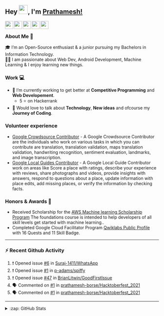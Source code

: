 ## Hey <img src="https://github.com/TheDudeThatCode/TheDudeThatCode/blob/master/Assets/Hi.gif" width="29px">, I'm [Prathamesh!](https://prathamesh-borse.github.io/personal-site/)

<a href="https://www.linkedin.com/in/prathamesh-borse/">
  <img align="left" width="26px" src="https://cdn.jsdelivr.net/npm/simple-icons@v3/icons/linkedin.svg"  />
</a>
<a href="https://instagram.com/dev_prathamig">
  <img align="left" width="26px" src="https://cdn.jsdelivr.net/npm/simple-icons@v3/icons/instagram.svg"  />
</a>
<a href="https://twitter.com/Dev_prathamtwt">
  <img align="left" width="26px" src="https://cdn.jsdelivr.net/npm/simple-icons@v3/icons/twitter.svg" />
</a>
<a href="mailto:prathameshborse.official@gmail.com">
  <img align="left" width="26px" src="https://cdn.jsdelivr.net/npm/simple-icons@v3/icons/gmail.svg" />
</a>
<a href="https://prathameshborse.medium.com/">
  <img align="left" width="26px" src="https://cdn.jsdelivr.net/npm/simple-icons@v3/icons/medium.svg" />
</a>
<br />

### About Me 🚀
🎓 I’m an Open-Source enthusiast & a junior pursuing my Bachelors in Information Technology. </br>
👨‍💻  I am passionate about Web Dev, Android Development, Machine Learning & I enjoy learning new things. </br>

### Work 💻
- 🌱 I’m currently working to get better at **Competitive Programming** and **Web Developement**.
  - 5 :star: on Hackerrank
- 💬 Would love to talk about **Technology**, **New ideas** and ofcourse my **Journey of Coding**.

### Volunteer experience
- [Google Crowdsource Contributor]() - A Google Crowdsource Contributor are the individuals who work on various tasks in which you can contribute are translation, translation validation, maps translation validation, handwriting recognition, sentiment evaluation, landmarks, and image transcription. 
- [Google Local Guides Contributor](https://www.google.com/maps/contrib/105412558492020731472/reviews/@20.0121819,73.5511349,8z/data=!3m1!4b1!4m3!8m2!3m1!1e1) - A Google Local Guide Contributor work on areas like Score a place with ratings, describe your experience with reviews, share photographs and videos, provide insights with answers, respond to questions about a place, update information with place edits, add missing places, or verify the information by checking facts.

### Honors & Awards 🏅
- Received Scholarship for the [AWS Machine learning Scholarship Program](https://www.udacity.com/course/aws-machine-learning-foundations--ud090) The foundations course is intended to help developers of all skill levels get started with machine learning..
- Completed Google Cloud Facilitator Program [Qwiklabs Public Profile](https://www.qwiklabs.com/public_profiles/e7000573-80c9-41e4-894a-33ece4b5128b) with 16 Quests and 11 Skill Badge.

---

### :zap: Recent Github Activity

<!--START_SECTION:activity-->

1. ❗️ Opened issue [#6](https://github.com/Suraj-1411/WhatsApp/issues/6) in [Suraj-1411/WhatsApp](https://github.com/Suraj-1411/WhatsApp)
2. ❗️ Opened issue [#1](https://github.com/p-adams/spiffy/issues/1) in [p-adams/spiffy](https://github.com/p-adams/spiffy)
3. ❗️ Opened issue [#47](https://github.com/BrianLitwin/GoodFirstIssue/issues/47) in [BrianLitwin/GoodFirstIssue](https://github.com/BrianLitwin/GoodFirstIssue)
4. 🗣 Commented on [#1](https://github.com/prathamesh-borse/Hacktoberfest_2021/issues/1) in [prathamesh-borse/Hacktoberfest_2021](https://github.com/prathamesh-borse/Hacktoberfest_2021)
5. 🗣 Commented on [#1](https://github.com/prathamesh-borse/Hacktoberfest_2021/issues/1) in [prathamesh-borse/Hacktoberfest_2021](https://github.com/prathamesh-borse/Hacktoberfest_2021)
<!--END_SECTION:activity-->

---

<details>
  <summary>:zap: GitHub Stats</summary>

<p>&nbsp;<img align="center" alt="prathamesh-borse" src="https://github-readme-stats.vercel.app/api?username=prathamesh-borse&show_icons=true&title_color=ffffff&icon_color=03fc8c&text_color=daf7dc&bg_color=191919" />

</details>
